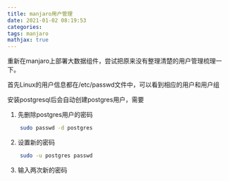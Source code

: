 ```yaml
---
title: manjaro用户管理
date: 2021-01-02 08:19:53
categories: 
tags: manjaro
mathjax: true
---
```

重新在manjaro上部署大数据组件，尝试把原来没有整理清楚的用户管理梳理一下。

<!--more-->
首先Linux的用户信息都在/etc/passwd文件中，可以看到相应的用户和用户组

安装postgresql后会自动创建postgres用户，需要
1. 先删除postgres用户的密码

```bash
    sudo passwd -d postgres
```

2. 设置新的密码

```bash
    sudo -u postgres passwd
```

3. 输入两次新的密码